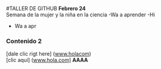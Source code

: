 #TALLER DE GITHUB
**Febrero 24**   
Semana de la mujer y la niña en la ciencia
-Wa a aprender
-Hi


- Wa a apr
### Contenido 2
[dale clic rigt here]
(www.holacom)  
[clic aqui] (www.hola.com]
**AAAA**   
